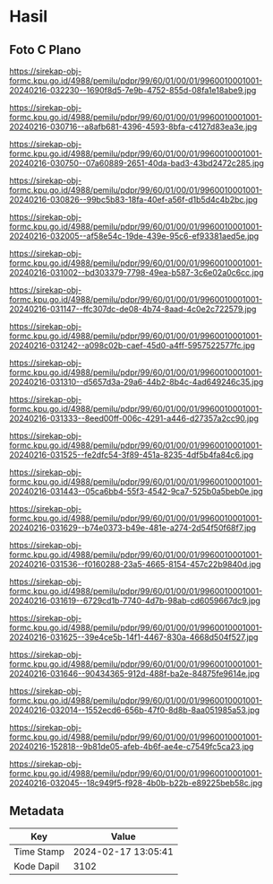 # Hasil

## Foto C Plano

https://sirekap-obj-formc.kpu.go.id/4988/pemilu/pdpr/99/60/01/00/01/9960010001001-20240216-032230--1690f8d5-7e9b-4752-855d-08fa1e18abe9.jpg

https://sirekap-obj-formc.kpu.go.id/4988/pemilu/pdpr/99/60/01/00/01/9960010001001-20240216-030716--a8afb681-4396-4593-8bfa-c4127d83ea3e.jpg

https://sirekap-obj-formc.kpu.go.id/4988/pemilu/pdpr/99/60/01/00/01/9960010001001-20240216-030750--07a60889-2651-40da-bad3-43bd2472c285.jpg

https://sirekap-obj-formc.kpu.go.id/4988/pemilu/pdpr/99/60/01/00/01/9960010001001-20240216-030826--99bc5b83-18fa-40ef-a56f-d1b5d4c4b2bc.jpg

https://sirekap-obj-formc.kpu.go.id/4988/pemilu/pdpr/99/60/01/00/01/9960010001001-20240216-032005--af58e54c-19de-439e-95c6-ef93381aed5e.jpg

https://sirekap-obj-formc.kpu.go.id/4988/pemilu/pdpr/99/60/01/00/01/9960010001001-20240216-031002--bd303379-7798-49ea-b587-3c6e02a0c6cc.jpg

https://sirekap-obj-formc.kpu.go.id/4988/pemilu/pdpr/99/60/01/00/01/9960010001001-20240216-031147--ffc307dc-de08-4b74-8aad-4c0e2c722579.jpg

https://sirekap-obj-formc.kpu.go.id/4988/pemilu/pdpr/99/60/01/00/01/9960010001001-20240216-031242--a098c02b-caef-45d0-a4ff-5957522577fc.jpg

https://sirekap-obj-formc.kpu.go.id/4988/pemilu/pdpr/99/60/01/00/01/9960010001001-20240216-031310--d5657d3a-29a6-44b2-8b4c-4ad649246c35.jpg

https://sirekap-obj-formc.kpu.go.id/4988/pemilu/pdpr/99/60/01/00/01/9960010001001-20240216-031333--8eed00ff-006c-4291-a446-d27357a2cc90.jpg

https://sirekap-obj-formc.kpu.go.id/4988/pemilu/pdpr/99/60/01/00/01/9960010001001-20240216-031525--fe2dfc54-3f89-451a-8235-4df5b4fa84c6.jpg

https://sirekap-obj-formc.kpu.go.id/4988/pemilu/pdpr/99/60/01/00/01/9960010001001-20240216-031443--05ca6bb4-55f3-4542-9ca7-525b0a5beb0e.jpg

https://sirekap-obj-formc.kpu.go.id/4988/pemilu/pdpr/99/60/01/00/01/9960010001001-20240216-031629--b74e0373-b49e-481e-a274-2d54f50f68f7.jpg

https://sirekap-obj-formc.kpu.go.id/4988/pemilu/pdpr/99/60/01/00/01/9960010001001-20240216-031536--f0160288-23a5-4665-8154-457c22b9840d.jpg

https://sirekap-obj-formc.kpu.go.id/4988/pemilu/pdpr/99/60/01/00/01/9960010001001-20240216-031619--6729cd1b-7740-4d7b-98ab-cd6059667dc9.jpg

https://sirekap-obj-formc.kpu.go.id/4988/pemilu/pdpr/99/60/01/00/01/9960010001001-20240216-031625--39e4ce5b-14f1-4467-830a-4668d504f527.jpg

https://sirekap-obj-formc.kpu.go.id/4988/pemilu/pdpr/99/60/01/00/01/9960010001001-20240216-031646--90434365-912d-488f-ba2e-84875fe9614e.jpg

https://sirekap-obj-formc.kpu.go.id/4988/pemilu/pdpr/99/60/01/00/01/9960010001001-20240216-032014--1552ecd6-656b-47f0-8d8b-8aa051985a53.jpg

https://sirekap-obj-formc.kpu.go.id/4988/pemilu/pdpr/99/60/01/00/01/9960010001001-20240216-152818--9b81de05-afeb-4b6f-ae4e-c7549fc5ca23.jpg

https://sirekap-obj-formc.kpu.go.id/4988/pemilu/pdpr/99/60/01/00/01/9960010001001-20240216-032045--18c949f5-f928-4b0b-b22b-e89225beb58c.jpg


## Metadata

| Key        | Value               |
| ---------- | ------------------- |
| Time Stamp | 2024-02-17 13:05:41 |
| Kode Dapil | 3102                |



